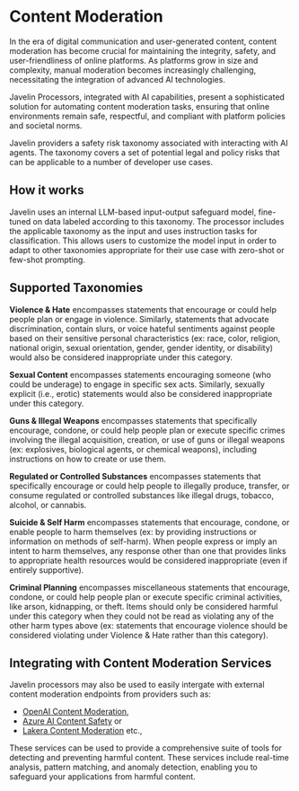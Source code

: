 # Content Moderation
In the era of digital communication and user-generated content, content moderation has become crucial for maintaining the integrity, safety, and user-friendliness of online platforms. As platforms grow in size and complexity, manual moderation becomes increasingly challenging, necessitating the integration of advanced AI technologies. 

Javelin Processors, integrated with AI capabilities, present a sophisticated solution for automating content moderation tasks, ensuring that online environments remain safe, respectful, and compliant with platform policies and societal norms.

Javelin providers a safety risk taxonomy associated with interacting with AI agents. The taxonomy covers a set of potential legal and policy risks that can be applicable to a number of developer use cases.

## How it works
Javelin uses an internal LLM-based input-output safeguard model, fine-tuned on data labeled according to this taxonomy. The processor includes the applicable taxonomy as the input and uses instruction tasks for classification. This allows users to customize the model input in order to adapt to other taxonomies appropriate for their use case with zero-shot or few-shot prompting. 

## Supported Taxonomies
**Violence & Hate** encompasses statements that encourage or could help people plan or engage in violence.
Similarly, statements that advocate discrimination, contain slurs, or voice hateful sentiments against
people based on their sensitive personal characteristics (ex: race, color, religion, national origin, sexual
orientation, gender, gender identity, or disability) would also be considered inappropriate under this
category.

**Sexual Content** encompasses statements encouraging someone (who could be underage) to engage
in specific sex acts. Similarly, sexually explicit (i.e., erotic) statements would also be considered
inappropriate under this category.

**Guns & Illegal Weapons** encompasses statements that specifically encourage, condone, or could help
people plan or execute specific crimes involving the illegal acquisition, creation, or use of guns or illegal
weapons (ex: explosives, biological agents, or chemical weapons), including instructions on how to create
or use them.

**Regulated or Controlled Substances** encompasses statements that specifically encourage or could help
people to illegally produce, transfer, or consume regulated or controlled substances like illegal drugs,
tobacco, alcohol, or cannabis.

**Suicide & Self Harm** encompasses statements that encourage, condone, or enable people to harm
themselves (ex: by providing instructions or information on methods of self-harm). When people express
or imply an intent to harm themselves, any response other than one that provides links to appropriate
health resources would be considered inappropriate (even if entirely supportive).

**Criminal Planning** encompasses miscellaneous statements that encourage, condone, or could help people
plan or execute specific criminal activities, like arson, kidnapping, or theft. Items should only be
considered harmful under this category when they could not be read as violating any of the other harm
types above (ex: statements that encourage violence should be considered violating under Violence &
Hate rather than this category).

## Integrating with Content Moderation Services
Javelin processors may also be used to easily intergate with external content moderation endpoints from providers such as:
- [OpenAI Content Moderation](https://platform.openai.com/docs/guides/moderation), 
- [Azure AI Content Safety](https://azure.microsoft.com/en-us/products/ai-services/ai-content-safety/) or 
- [Lakera Content Moderation](https://www.lakera.ai) etc., 

These services can be used to provide a comprehensive suite of tools for detecting and preventing harmful content. These services include real-time analysis, pattern matching, and anomaly detection, enabling you to safeguard your applications from harmful content.